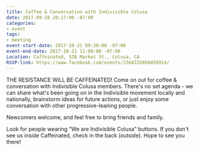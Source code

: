 ```yaml
---
title: Coffee & Conversation with Indivisible Colusa
date: 2017-09-18 20:17:00 -07:00
categories:
- event
tags:
- meeting
event-start-date: 2017-10-21 09:30:00 -07:00
event-end-date: 2017-10-21 11:00:00 -07:00
Location: Caffeinated, 538 Market St., Colusa, CA
RSVP-link: https://www.facebook.com/events/2364332850458914/
---
```


THE RESISTANCE WILL BE CAFFEINATED!
Come on out for coffee & conversation with Indivisible Colusa members. There's no set agenda - we can share what's been going on in the Indivisible movement locally and nationally, brainstorm ideas for future actions, or just enjoy some conversation with other progressive-leaning people. 

Newcomers welcome, and feel free to bring friends and family.

Look for people wearing "We are Indivisible Colusa" buttons. If you don't see us inside Caffeinated, check in the back (outside). Hope to see you there!